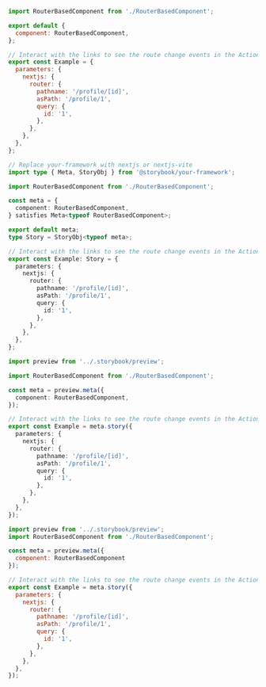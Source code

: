 ```js filename="RouterBasedComponent.stories.js" renderer="react" language="js" tabTitle="CSF 3"
import RouterBasedComponent from './RouterBasedComponent';

export default {
  component: RouterBasedComponent,
};

// Interact with the links to see the route change events in the Actions panel.
export const Example = {
  parameters: {
    nextjs: {
      router: {
        pathname: '/profile/[id]',
        asPath: '/profile/1',
        query: {
          id: '1',
        },
      },
    },
  },
};
```

```ts filename="RouterBasedComponent.stories.ts" renderer="react" language="ts" tabTitle="CSF 3"
// Replace your-framework with nextjs or nextjs-vite
import type { Meta, StoryObj } from '@storybook/your-framework';

import RouterBasedComponent from './RouterBasedComponent';

const meta = {
  component: RouterBasedComponent,
} satisfies Meta<typeof RouterBasedComponent>;

export default meta;
type Story = StoryObj<typeof meta>;

// Interact with the links to see the route change events in the Actions panel.
export const Example: Story = {
  parameters: {
    nextjs: {
      router: {
        pathname: '/profile/[id]',
        asPath: '/profile/1',
        query: {
          id: '1',
        },
      },
    },
  },
};
```

```ts filename="RouterBasedComponent.stories.ts" renderer="react" language="ts" tabTitle="CSF Next 🧪"
import preview from '../.storybook/preview';

import RouterBasedComponent from './RouterBasedComponent';

const meta = preview.meta({
  component: RouterBasedComponent,
});

// Interact with the links to see the route change events in the Actions panel.
export const Example = meta.story({
  parameters: {
    nextjs: {
      router: {
        pathname: '/profile/[id]',
        asPath: '/profile/1',
        query: {
          id: '1',
        },
      },
    },
  },
});
```

<!-- JS snippets still needed while providing both CSF 3 & Next -->

```js filename="RouterBasedComponent.stories.js" renderer="react" language="js" tabTitle="CSF Next 🧪"
import preview from '../.storybook/preview';
import RouterBasedComponent from './RouterBasedComponent';

const meta = preview.meta({
  component: RouterBasedComponent
});

// Interact with the links to see the route change events in the Actions panel.
export const Example = meta.story({
  parameters: {
    nextjs: {
      router: {
        pathname: '/profile/[id]',
        asPath: '/profile/1',
        query: {
          id: '1',
        },
      },
    },
  },
});
```
